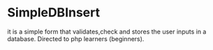 # SimpleDBInsert
it is a simple form that validates,check and stores the user inputs in a database. Directed to php learners (beginners).
